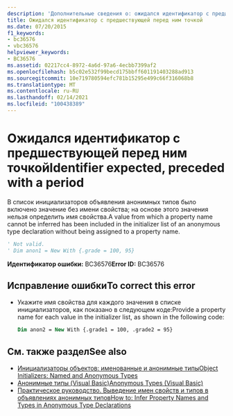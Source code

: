 ```yaml
---
description: 'Дополнительные сведения о: ожидался идентификатор с предшествующей точкой'
title: Ожидался идентификатор с предшествующей перед ним точкой
ms.date: 07/20/2015
f1_keywords:
- bc36576
- vbc36576
helpviewer_keywords:
- BC36576
ms.assetid: 02217cc4-8972-4a6d-97a6-4ecbb7399af2
ms.openlocfilehash: b5c02e532f99becd175bbff601191403288ad913
ms.sourcegitcommit: 10e719780594efc781b15295e499c66f316068b8
ms.translationtype: MT
ms.contentlocale: ru-RU
ms.lasthandoff: 02/14/2021
ms.locfileid: "100438389"
---
```

# <a name="identifier-expected-preceded-with-a-period"></a><span data-ttu-id="65a3f-103">Ожидался идентификатор с предшествующей перед ним точкой</span><span class="sxs-lookup"><span data-stu-id="65a3f-103">Identifier expected, preceded with a period</span></span>

<span data-ttu-id="65a3f-104">В список инициализаторов объявления анонимных типов было включено значение без имени свойства; на основе этого значения нельзя определить имя свойства.</span><span class="sxs-lookup"><span data-stu-id="65a3f-104">A value from which a property name cannot be inferred has been included in the initializer list of an anonymous type declaration without being assigned to a property name.</span></span>  
  
```vb  
' Not valid.  
' Dim anon1 = New With {.grade = 100, 95}  
```  
  
 <span data-ttu-id="65a3f-105">**Идентификатор ошибки:** BC36576</span><span class="sxs-lookup"><span data-stu-id="65a3f-105">**Error ID:** BC36576</span></span>  
  
## <a name="to-correct-this-error"></a><span data-ttu-id="65a3f-106">Исправление ошибки</span><span class="sxs-lookup"><span data-stu-id="65a3f-106">To correct this error</span></span>  
  
- <span data-ttu-id="65a3f-107">Укажите имя свойства для каждого значения в списке инициализаторов, как показано в следующем коде:</span><span class="sxs-lookup"><span data-stu-id="65a3f-107">Provide a property name for each value in the initializer list, as shown in the following code:</span></span>  
  
    ```vb  
    Dim anon2 = New With {.grade1 = 100, .grade2 = 95}  
    ```  
  
## <a name="see-also"></a><span data-ttu-id="65a3f-108">См. также раздел</span><span class="sxs-lookup"><span data-stu-id="65a3f-108">See also</span></span>

- [<span data-ttu-id="65a3f-109">Инициализаторы объектов: именованные и анонимные типы</span><span class="sxs-lookup"><span data-stu-id="65a3f-109">Object Initializers: Named and Anonymous Types</span></span>](../programming-guide/language-features/objects-and-classes/object-initializers-named-and-anonymous-types.md)
- [<span data-ttu-id="65a3f-110">Анонимные типы (Visual Basic)</span><span class="sxs-lookup"><span data-stu-id="65a3f-110">Anonymous Types (Visual Basic)</span></span>](../programming-guide/language-features/objects-and-classes/anonymous-types.md)
- [<span data-ttu-id="65a3f-111">Практическое руководство. Выведение имен свойств и типов в объявлениях анонимных типов</span><span class="sxs-lookup"><span data-stu-id="65a3f-111">How to: Infer Property Names and Types in Anonymous Type Declarations</span></span>](../programming-guide/language-features/objects-and-classes/how-to-infer-property-names-and-types-in-anonymous-type-declarations.md)
